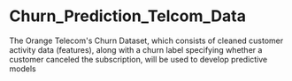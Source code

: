 # Churn_Prediction_Telcom_Data
The Orange Telecom's Churn Dataset, which consists of cleaned customer activity data (features), along with a churn label specifying whether a customer canceled the subscription, will be used to develop predictive models
